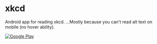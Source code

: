 xkcd
====

Android app for reading xkcd.  ...Mostly because you can't read alt text on mobile (no hover ability).

[![Google Play](http://developer.android.com/images/brand/en_generic_rgb_wo_45.png)](https://play.google.com/store/apps/details?id=com.nightlynexus.xkcd)
